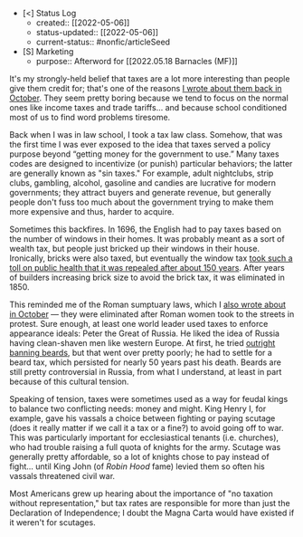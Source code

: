 - [<] Status Log
	- created:: [[2022-05-06]]
	- status-updated:: [[2022-05-06]]
	- current-status:: #nonfic/articleSeed
- [S] Marketing
	- purpose:: Afterword for [[2022.05.18 Barnacles (MF)]]

It's my strongly-held belief that taxes are a lot more interesting than people give them credit for; that's one of the reasons [I wrote about them back in October](https://newsletter.eleanorkonik.com/taxes/). They seem pretty boring because we tend to focus on the normal ones like income taxes and trade tariffs... and because school conditioned most of us to find word problems tiresome.  

Back when I was in law school, I took a tax law class. Somehow, that was the first time I was ever exposed to the idea that taxes served a policy purpose beyond “getting money for the government to use.” Many taxes codes are designed to incentivize (or punish) particular behaviors; the latter are generally known as "sin taxes." For example, adult nightclubs, strip clubs, gambling, alcohol, gasoline and candies are lucrative for modern governments; they attract buyers and generate revenue, but generally people don't fuss too much about the government trying to make them more expensive and thus, harder to acquire. 

Sometimes this backfires. In 1696, the English had to pay taxes based on the number of windows in their homes. It was probably meant as a sort of wealth tax, but people just bricked up their windows in their house. Ironically, bricks were also taxed, but eventually the window tax [took such a toll on public health that it was repealed after about 150 years](https://economictimes.indiatimes.com/nation-world/nine-weird-taxes-from-around-the-world/window-tax/slideshow/56516226.cms). After years of builders increasing brick size to avoid the brick tax, it was eliminated in 1850.

This reminded me of the Roman sumptuary laws, which I [also wrote about in October](https://newsletter.eleanorkonik.com/sumptuary-laws/) — they were eliminated after Roman women took to the streets in protest. Sure enough, at least one world leader used taxes to enforce appearance ideals: Peter the Great of Russia. He  liked the idea of Russia having clean-shaven men like western Europe. At first, he tried [outright banning beards](https://theculturetrip.com/europe/russia/articles/the-controversial-history-of-russian-beards/), but that went over pretty poorly; he had to settle for a beard tax, which persisted for nearly 50 years past his death. Beards are still pretty controversial in Russia, from what I understand, at least in part because of this cultural tension. 

Speaking of tension, taxes were sometimes used as a way for feudal kings to balance two conflicting needs: money and might. King Henry I, for example, gave his vassals a choice between fighting or paying scutage (does it really matter if we call it a tax or a fine?) to avoid going off to war. This was particularly important for ecclesiastical tenants (i.e. churches), who had trouble raising a full quota of knights for the army. Scutage was generally pretty affordable, so a lot of knights chose to pay instead of fight... until King John (of _Robin Hood_ fame) levied them so often his vassals threatened civil war. 

Most Americans grew up hearing about the importance of "no taxation without representation," but tax rates are responsible for more than just the Declaration of Independence; I doubt the Magna Carta would have existed if it weren't for scutages. 











